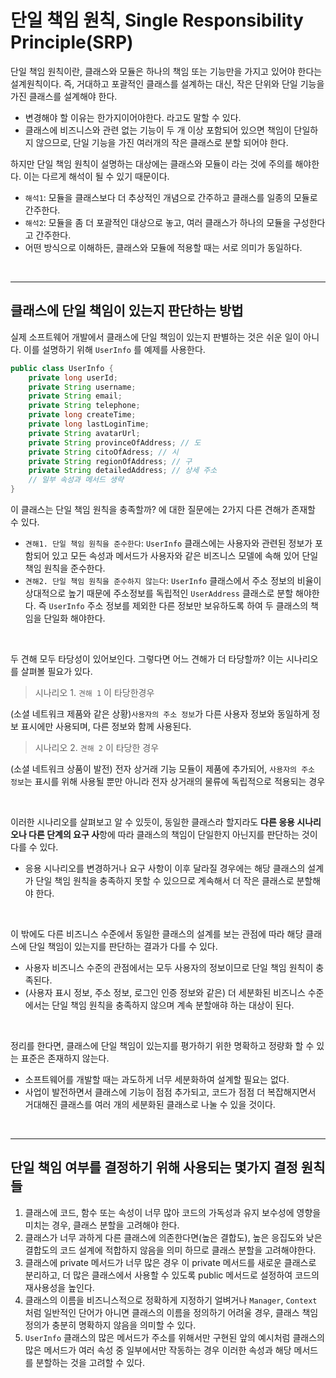# 단일 책임 원칙, Single Responsibility Principle(SRP)

단일 책임 원칙이란, 클래스와 모듈은 하나의 책임 또는 기능만을 가지고 있어야 한다는 설계원칙이다. 즉, 거대하고 포괄적인 클래스를 설계하는 대신, 작은 단위와 단일 기능을 가진 클래스를 설계해야 한다.
- 변경해야 할 이유는 한가지이어야한다. 라고도 말할 수 있다.
- 클래스에 비즈니스와 관련 없는 기능이 두 개 이상 포함되어 있으면 책임이 단일하지 않으므로, 단일 기능을 가진 여러개의 작은 클래스로 분할 되어야 한다.

하지만 단일 책임 원칙이 설명하는 대상에는 클래스와 모듈이 라는 것에 주의를 해야한다. 이는 다르게 해석이 될 수 있기 때문이다.
- `해석1`:  모듈을 클래스보다 더 추상적인 개념으로 간주하고 클래스를 일종의 모듈로 간주한다.
- `해석2`: 모듈을 좀 더 포괄적인 대상으로 놓고, 여러 클래스가 하나의 모듈을 구성한다고 간주한다.
- 어떤 방식으로 이해하든, 클래스와 모듈에 적용할 때는 서로 의미가 동일하다.

<br><hr>

## 클래스에 단일 책임이 있는지 판단하는 방법

실제 소프트웨어 개발에서 클래스에 단일 책임이 있는지 판별하는 것은 쉬운 일이 아니다. 이를 설명하기 위해 `UserInfo`  를 예제를 사용한다.

```java
public class UserInfo {
	private long userId;
	private String username;
	private String email;
	private String telephone;
	private long createTime;
	private long lastLoginTime;
	private String avatarUrl;
	private String provinceOfAddress; // 도
	private String citoOfAdress; // 시
	private String regionOfAddress; // 구
	private String detailedAddress; // 상세 주소
	// 일부 속성과 메서드 생략
}
```

이 클래스는 단일 책임 원칙을 충족할까? 에 대한 질문에는 2가지 다른 견해가 존재할 수 있다.
- `견해1. 단일 책임 원칙을 준수한다`:  `UserInfo` 클래스에는 사용자와 관련된 정보가 포함되어 있고 모든 속성과 메서드가 사용자와 같은 비즈니스 모델에 속해 있어 단일 책임 원칙을 준수한다.
- `견해2. 단일 책임 원칙을 준수하지 않는다`: `UserInfo` 클래스에서 주소 정보의 비율이 상대적으로 높기 때문에 주소정보를 독립적인 `UserAddress` 클래스로 분할 해야한다. 즉 `UserInfo` 주소 정보를 제외한 다른 정보만 보유하도록 하여 두 클래스의 책임을 단일화 해야한다.

<br>

두 견해 모두 타당성이 있어보인다. 그렇다면 어느 견해가 더 타당할까? 이는 시나리오를 살펴볼 필요가 있다.

> 시나리오 1. `견해 1` 이 타당한경우

(소셜 네트워크 제품와 같은 상황)`사용자의 주소 정보`가 다른 사용자 정보와 동일하게 정보 표시에만 사용되며, 다른 정보와 함께 사용된다.

> 시나리오 2. `견해 2` 이 타당한 경우

(소셜 네트워크 상품이 발전) 전자 상거래 기능 모듈이 제품에 추가되어, `사용자의 주소 정보`는 표시를 위해 사용될 뿐만 아니라 전자 상거래의 물류에 독립적으로 적용되는 경우

<br>

이러한 시나리오를 살펴보고 알 수 있듯이, 동일한 클래스라 할지라도 **다른 응용 시나리오나 다른 단계의 요구 사**항에 따라 클래스의 책임이 단일한지 아닌지를 판단하는 것이 다를 수 있다.

- 응용 시나리오를 변경하거나 요구 사항이 이후 달라질 경우에는 해당 클래스의 설계가 단일 책임 원칙을 충족하지 못할 수 있으므로 계속해서 더 작은 클래스로 분할해야 한다.

<br>

이 밖에도 다른 비즈니스 수준에서 동일한 클래스의 설계를 보는 관점에 따라 해당 클래스에 단일 책임이 있는지를 판단하는 결과가 다를 수 있다.

- 사용자 비즈니스 수준의 관점에서는 모두 사용자의 정보이므로 단일 책임 원칙이 충족된다.
- (사용자 표시 정보, 주소 정보, 로그인 인증 정보와 같은) 더 세분화된  비즈니스 수준에서는 단일 책임 원칙을 충족하지 않으며 계속 분할애햐 하는 대상이 된다.

<br>

정리를 한다면, 클래스에 단일 책임이 있는지를 평가하기 위한 명확하고 정량화 할 수 있는 표준은 존재하지 않는다.

- 소프트웨어를 개발할 때는 과도하게 너무 세분화하여 설계할 필요는 없다.
- 사업이 발전하면서 클래스에 기능이 점점 추가되고, 코드가 점점 더 복잡해지면서 거대해진 클래스를 여러 개의 세분화된 클래스로 나눌 수 있을 것이다.

<br><hr>

## 단일 책임 여부를 결정하기 위해 사용되는 몇가지 결정 원칙들

1. 클래스에 코드, 함수 또는 속성이 너무 많아 코드의 가독성과 유지 보수성에 영향을 미치는 경우, 클래스 분할을 고려해야 한다.
2. 클래스가 너무 과하게 다른 클래스에 의존한다면(높은 결합도), 높은 응집도와 낮은 결합도의 코드 설계에 적합하지 않음을 의미 하므로 클래스 분할을 고려해야한다.
3. 클래스에 private 메서드가 너무 많은 경우 이 private 메서드를 새로운 클래스로 분리하고, 더 많은 클래스에서 사용할 수 있도록 public 메서드로 설정하여 코드의 재사용성을 높인다.
4. 클래스의 이름을 비즈니스적으로 정확하게 지정하기 얼벼거나 `Manager`, `Context` 처럼 일반적인 단어가 아니면 클래스의 이름을 정의하기 어려울 경우, 클래스 책임 정의가 충분히 명확하지 않음을 의미할 수 있다.
5. `UserInfo` 클래스의 많은 메서드가 주소를 위해서만 구현된 앞의 예시처럼 클래스의 많은 메서드가 여러 속성 중 일부에서만 작동하는 경우 이러한 속성과 해당 메서드를 분할하는 것을 고려할 수 있다.
